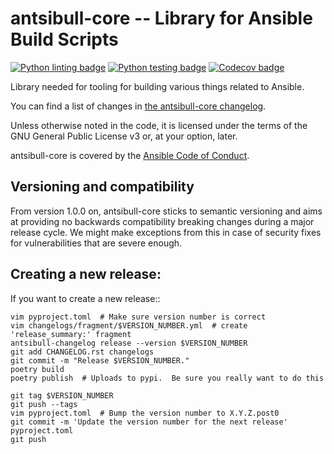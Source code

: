 # antsibull-core -- Library for Ansible Build Scripts
[![Python linting badge](https://github.com/ansible-community/antsibull-core/workflows/Python%20linting/badge.svg?event=push&branch=main)](https://github.com/ansible-community/antsibull-core/actions?query=workflow%3A%22Python+linting%22+branch%3Amain)
[![Python testing badge](https://github.com/ansible-community/antsibull-core/workflows/Python%20testing/badge.svg?event=push&branch=main)](https://github.com/ansible-community/antsibull-core/actions?query=workflow%3A%22Python+testing%22+branch%3Amain)
[![Codecov badge](https://img.shields.io/codecov/c/github/ansible-community/antsibull-core)](https://codecov.io/gh/ansible-community/antsibull-core)

Library needed for tooling for building various things related to Ansible.

You can find a list of changes in [the antsibull-core changelog](./CHANGELOG.rst).

Unless otherwise noted in the code, it is licensed under the terms of the GNU
General Public License v3 or, at your option, later.

antsibull-core is covered by the [Ansible Code of Conduct](https://docs.ansible.com/ansible/latest/community/code_of_conduct.html).

## Versioning and compatibility

From version 1.0.0 on, antsibull-core sticks to semantic versioning and aims at providing no backwards compatibility breaking changes during a major release cycle. We might make exceptions from this in case of security fixes for vulnerabilities that are severe enough.

## Creating a new release:

If you want to create a new release::

    vim pyproject.toml  # Make sure version number is correct
    vim changelogs/fragment/$VERSION_NUMBER.yml  # create 'release_summary:' fragment
    antsibull-changelog release --version $VERSION_NUMBER
    git add CHANGELOG.rst changelogs
    git commit -m "Release $VERSION_NUMBER."
    poetry build
    poetry publish  # Uploads to pypi.  Be sure you really want to do this

    git tag $VERSION_NUMBER
    git push --tags
    vim pyproject.toml  # Bump the version number to X.Y.Z.post0
    git commit -m 'Update the version number for the next release' pyproject.toml
    git push

